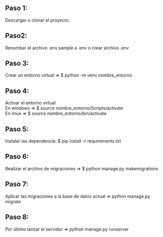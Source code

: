 ## Paso 1:
Descargar o clonar el proyecto.

## Paso2:
Renombar el archivo .env.sample a .env o crear archivo .env

## Paso 3:
Crear un entorno virtual => $ python -m venv nombre_entorno

## Paso 4:
Activar el entorno virtual <br>
En windows => $ source nombre_entorno/Scripts/activate <br>
En linux => $ source nombre_entorno/bin/activate

## Paso 5:
Instalar las dependencia: $ pip install -r requirements.txt

## Paso 6:
Realizar el archivo de migraciones => $ python manage.py makemigrations

## Paso 7:
Aplicar las migraciones a la base de datos actual => python manage.py migrate

## Paso 8:
Por último lanzar el servidor => python manage.py runserver
